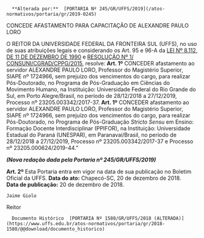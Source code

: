       **Alterada por:**  [PORTARIA Nº 245/GR/UFFS/2019](/atos-normativos/portaria/gr/2019-0245) 

   CONCEDE AFASTAMENTO PARA CAPACITAÇÃO DE ALEXANDRE PAULO LORO  

 O REITOR DA UNIVERSIDADE FEDERAL DA FRONTEIRA SUL (UFFS), no uso de suas atribuições legais e considerando os Art. 95 e 96-A da [LEI Nº 8.112, DE 11 DE DEZEMBRO DE 1990](http://www.planalto.gov.br/ccivil_03/LEIS/L8112cons.htm) e [RESOLUÇÃO Nº 1/ CONSUNI/CGRAD/CPPG/2015](https://www.uffs.edu.br/atos-normativos/resolucao/consunica/2015-0001), resolve:   **Art. 1º**  CONCEDER afastamento ao servidor ALEXANDRE PAULO LORO, Professor do Magistério Superior, SIAPE nº 1724966, sem prejuízo dos vencimentos do cargo, para realizar Pós-Doutorado, no Programa de Pós-Graduação em Ciências do Movimento Humano, na Instituição: Universidade Federal do Rio Grande do Sul, em Porto Alegre/Brasil, no período de 28/12/2018 a 27/12/2019, Processo nº 23205.003342/2017-37.  **Art. 1º** CONCEDER afastamento ao servidor ALEXANDRE PAULO LORO, Professor do Magistério Superior, SIAPE nº 1724966, sem prejuízo dos vencimentos do cargo, para realizar Pós-Doutorado, no Programa de Pós-Graduação *Stricto Sensu* em Ensino: Formação Docente Interdisciplinar (PPIFOR), na Instituição: Universidade Estadual do Paraná (UNESPAR), em Paranavaí/Brasil, no período de 28/12/2018 a 27/12/2019, Processo nº 23205.003342/2017-37 e Processo nº 23205.000624/2019-44.”

 ***(Nova redação dada pela Portaria nº 245/GR/UFFS/2019)***

  **Art. 2º**  Esta Portaria entra em vigor na data de sua publicação no Boletim Oficial da UFFS.      **Data do ato:** Chapecó-SC, 20 de dezembro de 2018.   
 **Data de publicação:**  20 de dezembro de 2018. 

    Jaime Giolo   
 Reitor 

      Documento Histórico  [PORTARIA Nº 1580/GR/UFFS/2018 (ALTERADA)](https://www.uffs.edu.br/atos-normativos/portaria/gr/2018-1580/@@download/documento_historico)     
      
